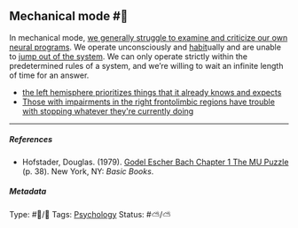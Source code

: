 ## Mechanical mode #🧠

In mechanical mode, [we generally struggle to examine and criticize our own neural programs](We%20generally%20struggle%20to%20examine%20and%20criticize%20our%20own%20neural%20programs.md). We operate unconsciously and [habit](Habit.md)ually and are unable to [jump out of the system](Jump%20out%20of%20the%20system.md). We can only operate strictly within the predetermined rules of a system, and we’re willing to wait an infinite length of time for an answer. 

* [the left hemisphere prioritizes things that it already knows and expects](The%20left%20hemisphere%20prioritizes%20things%20that%20it%20already%20knows%20and%20expects.md)
* [Those with impairments in the right frontolimbic regions have trouble with stopping whatever they're currently doing](Those%20with%20impairments%20in%20the%20right%20frontolimbic%20regions%20have%20trouble%20with%20stopping%20whatever%20they're%20currently%20doing.md)

---

##### References

* Hofstader, Douglas. (1979). [Godel Escher Bach Chapter 1 The MU Puzzle](Godel%20Escher%20Bach%20Chapter%201%20The%20MU%20Puzzle.md) (p. 38). New York, NY: *Basic Books*.

##### Metadata

Type: #🔵/🔵 
Tags: [Psychology](Psychology.md)
Status: #⛅️/⛅️ 
